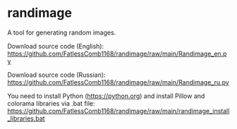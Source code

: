 # randimage
A tool for generating random images.

Download source code (English): https://github.com/FatlessComb1168/randimage/raw/main/Randimage_en.py

Download source code (Russian): https://github.com/FatlessComb1168/randimage/raw/main/Randimage_ru.py

You need to install Python (https://python.org) and install Pillow and colorama libraries via .bat file: https://github.com/FatlessComb1168/randimage/raw/main/randimage_install_libraries.bat
